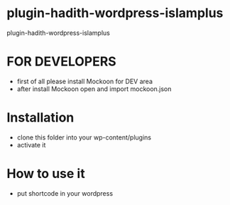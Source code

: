 # plugin-hadith-wordpress-islamplus

plugin-hadith-wordpress-islamplus

# FOR DEVELOPERS

- first of all please install Mockoon for DEV area
- after install Mockoon open and import mockoon.json

# Installation

- clone this folder into your wp-content/plugins
- activate it

# How to use it

- put shortcode in your wordpress
